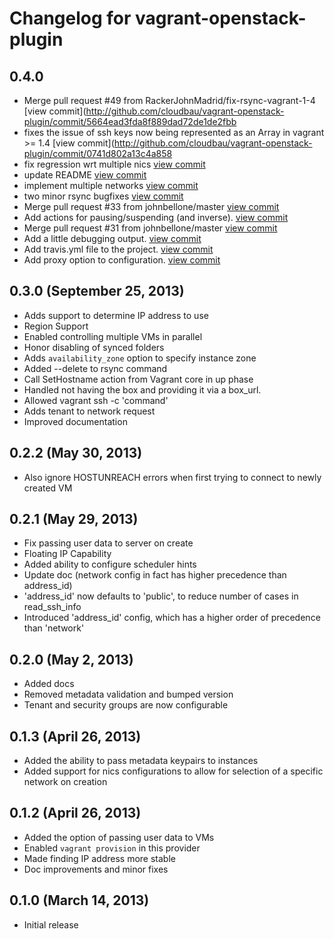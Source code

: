 # Changelog for vagrant-openstack-plugin

## 0.4.0

- Merge pull request #49 from RackerJohnMadrid/fix-rsync-vagrant-1-4 [view commit](http://github.com/cloudbau/vagrant-openstack-plugin/commit/5664ead3fda8f889dad72de1de2fbb
- fixes the issue of ssh keys now being represented as an Array in vagrant >= 1.4 [view commit](http://github.com/cloudbau/vagrant-openstack-plugin/commit/0741d802a13c4a858
- fix regression wrt multiple nics [view commit](http://github.com/cloudbau/vagrant-openstack-plugin/commit/9c5441db359b34f2bbf66d30853c97b0896a494b)
- update README [view commit](http://github.com/cloudbau/vagrant-openstack-plugin/commit/725e66ab7970e5698aa7347dae93f791e926097a)
- implement multiple networks [view commit](http://github.com/cloudbau/vagrant-openstack-plugin/commit/0bbbda10bc3b6a09e3165936a2cd17d56b9d3159)
- two minor rsync bugfixes [view commit](http://github.com/cloudbau/vagrant-openstack-plugin/commit/5bf54e8ab99baa850631803137d991a4756f34ab)
- Merge pull request #33 from johnbellone/master [view commit](http://github.com/cloudbau/vagrant-openstack-plugin/commit/f863781405a1070fe991f55f93d2b37763f6c1da)
- Add actions for pausing/suspending (and inverse). [view commit](http://github.com/cloudbau/vagrant-openstack-plugin/commit/a5ec0edd25af250599e0e248a25d8a34af0e1c40)
- Merge pull request #31 from johnbellone/master [view commit](http://github.com/cloudbau/vagrant-openstack-plugin/commit/83031f79e5834693e2c45656c0ae17b6f13afe83)
- Add a little debugging output. [view commit](http://github.com/cloudbau/vagrant-openstack-plugin/commit/c00310ed8855d3b2b0472ab9304debefbb0918e3)
- Add travis.yml file to the project. [view commit](http://github.com/cloudbau/vagrant-openstack-plugin/commit/bc53baaa43c2bf652294d374e071c96bf00bcf12)
- Add proxy option to configuration. [view commit](http://github.com/cloudbau/vagrant-openstack-plugin/commit/3d33bdc9a3bf28af7403bd1a0245a9869799eadc)


## 0.3.0 (September 25, 2013)

- Adds support to determine IP address to use
- Region Support
- Enabled controlling multiple VMs in parallel
- Honor disabling of synced folders
- Adds `availability_zone` option to specify instance zone
- Added --delete to rsync command
- Call SetHostname action from Vagrant core in up phase
- Handled not having the box and providing it via a box_url.
- Allowed vagrant ssh -c 'command'
- Adds tenant to network request
- Improved documentation

## 0.2.2  (May 30, 2013)

- Also ignore HOSTUNREACH errors when first trying to connect to newly created VM

## 0.2.1 (May 29, 2013)

- Fix passing user data to server on create
- Floating IP Capability
- Added ability to configure scheduler hints
- Update doc (network config in fact has higher precedence than address_id)
- 'address_id' now defaults to 'public', to reduce number of cases in read_ssh_info
- Introduced 'address_id' config, which has a higher order of precedence than 'network'

## 0.2.0 (May 2, 2013)

- Added docs
- Removed metadata validation and bumped version
- Tenant and security groups are now configurable

## 0.1.3 (April 26, 2013)

- Added the ability to pass metadata keypairs to instances
- Added support for nics configurations to allow for selection of a specific network on creation

## 0.1.2 (April 26, 2013)

- Added the option of passing user data to VMs
- Enabled `vagrant provision` in this provider
- Made finding IP address more stable
- Doc improvements and minor fixes

## 0.1.0 (March 14, 2013)

- Initial release
